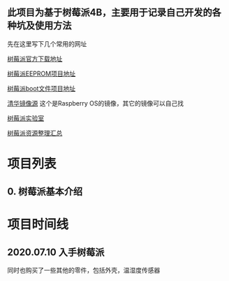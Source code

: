 ## 此项目为基于树莓派4B，主要用于记录自己开发的各种坑及使用方法

先在这里写下几个常用的网址

[树莓派官方下载地址](https://www.raspberrypi.org/downloads/)

[树莓派EEPROM项目地址](https://github.com/raspberrypi/rpi-eeprom)

[树莓派boot文件项目地址](https://github.com/raspberrypi/firmware)

[清华镜像源](https://mirrors.tuna.tsinghua.edu.cn/help/raspbian/)   这个是Raspberry OS的镜像，其它的镜像可以自己找

[树莓派实验室](https://shumeipai.nxez.com/)

[树莓派资源整理汇总](https://segmentfault.com/a/1190000021776077)

# 项目列表

## 0. 树莓派基本介绍



# 项目时间线

## 2020.07.10 入手树莓派

同时也购买了一些其他的零件，包括外壳，温湿度传感器
